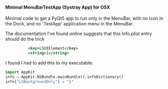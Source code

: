 #### Minimal MenuBarTestApp (Systray App) for OSX
Minimal code to get a PyQt5 app to run only in the MenuBar, with no icon in the
Dock, and no 'TestApp' application menu in the MenuBar.

The documentation I've found online suggests that this Info.plist entry should
do the trick

```xml
          <key>LSUIElement</key>
          <string>1</string>
```

I found I had to add this to my executable:
```python
import AppKit                                                                   
info = AppKit.NSBundle.mainBundle().infoDictionary()                            
info["LSBackgroundOnly"] = "1"
```
